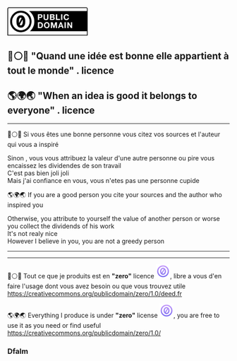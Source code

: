 <img src="images/CC0_button.svg.png" height="64">


## 🔵⚪️🔴 <b>"Quand une idée est bonne elle appartient à tout le monde"</b> . licence<br>
## 🌎🌍🌏 <b>"When an idea is good it belongs to everyone"</b> . licence
<hr>
🔵⚪️🔴 Si vous êtes une bonne personne vous citez vos sources et l'auteur qui vous a inspiré

Sinon , vous vous attribuez la valeur d'une autre personne ou pire vous encaissez les dividendes de son travail
<br>C'est pas bien joli joli<br>
Mais j'ai confiance en vous, vous n'etes pas une personne cupide



🌎🌍🌏 If you are a good person you cite your sources and the author who inspired you

Otherwise, you attribute to yourself the value of another person or worse you collect the dividends of his work
<br>It's not realy nice<br>
However I believe in you, you are not a greedy person


---
---

🔵⚪️🔴 Tout ce que je produits est en <b>"zero"</b> licence <img src="images/CC-0-Violet.png" height="32">, libre a vous d'en faire l'usage dont vous avez besoin ou que vous trouvez utile
https://creativecommons.org/publicdomain/zero/1.0/deed.fr

🌎🌍🌏 Everything I produce is under <b>"zero"</b> license <img src="images/CC-0-Violet.png" height="32">, you are free to use it as you need or find useful
https://creativecommons.org/publicdomain/zero/1.0/



### Dfalm
